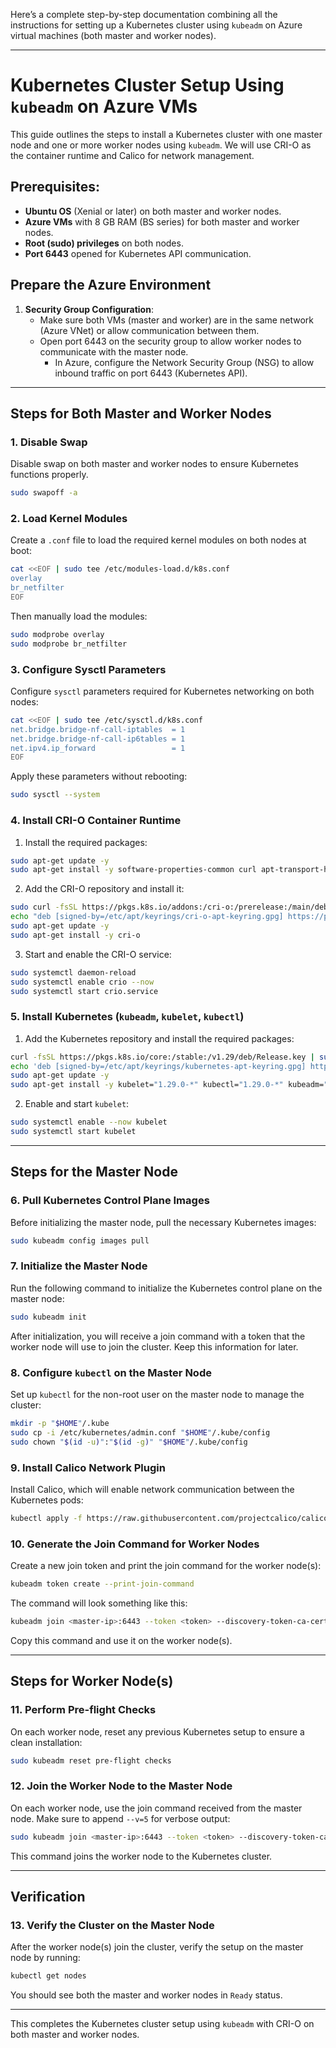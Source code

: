 Here’s a complete step-by-step documentation combining all the instructions for setting up a Kubernetes cluster using `kubeadm` on Azure virtual machines (both master and worker nodes).

---

# Kubernetes Cluster Setup Using `kubeadm` on Azure VMs

This guide outlines the steps to install a Kubernetes cluster with one master node and one or more worker nodes using `kubeadm`. We will use CRI-O as the container runtime and Calico for network management.

## Prerequisites:
- **Ubuntu OS** (Xenial or later) on both master and worker nodes.
- **Azure VMs** with 8 GB RAM (BS series) for both master and worker nodes.
- **Root (sudo) privileges** on both nodes.
- **Port 6443** opened for Kubernetes API communication.

## Prepare the Azure Environment
1. **Security Group Configuration**:
   - Make sure both VMs (master and worker) are in the same network (Azure VNet) or allow communication between them.
   - Open port 6443 on the security group to allow worker nodes to communicate with the master node.
     - In Azure, configure the Network Security Group (NSG) to allow inbound traffic on port 6443 (Kubernetes API).
  
---

## Steps for Both Master and Worker Nodes

### 1. Disable Swap

Disable swap on both master and worker nodes to ensure Kubernetes functions properly.

```bash
sudo swapoff -a
```

### 2. Load Kernel Modules

Create a `.conf` file to load the required kernel modules on both nodes at boot:

```bash
cat <<EOF | sudo tee /etc/modules-load.d/k8s.conf
overlay
br_netfilter
EOF
```

Then manually load the modules:

```bash
sudo modprobe overlay
sudo modprobe br_netfilter
```

### 3. Configure Sysctl Parameters

Configure `sysctl` parameters required for Kubernetes networking on both nodes:

```bash
cat <<EOF | sudo tee /etc/sysctl.d/k8s.conf
net.bridge.bridge-nf-call-iptables  = 1
net.bridge.bridge-nf-call-ip6tables = 1
net.ipv4.ip_forward                 = 1
EOF
```

Apply these parameters without rebooting:

```bash
sudo sysctl --system
```

### 4. Install CRI-O Container Runtime

1. Install the required packages:

```bash
sudo apt-get update -y
sudo apt-get install -y software-properties-common curl apt-transport-https ca-certificates gpg
```

2. Add the CRI-O repository and install it:

```bash
sudo curl -fsSL https://pkgs.k8s.io/addons:/cri-o:/prerelease:/main/deb/Release.key | sudo gpg --dearmor -o /etc/apt/keyrings/cri-o-apt-keyring.gpg
echo "deb [signed-by=/etc/apt/keyrings/cri-o-apt-keyring.gpg] https://pkgs.k8s.io/addons:/cri-o:/prerelease:/main/deb/ /" | sudo tee /etc/apt/sources.list.d/cri-o.list
sudo apt-get update -y
sudo apt-get install -y cri-o
```

3. Start and enable the CRI-O service:

```bash
sudo systemctl daemon-reload
sudo systemctl enable crio --now
sudo systemctl start crio.service
```

### 5. Install Kubernetes (`kubeadm`, `kubelet`, `kubectl`)

1. Add the Kubernetes repository and install the required packages:

```bash
curl -fsSL https://pkgs.k8s.io/core:/stable:/v1.29/deb/Release.key | sudo gpg --dearmor -o /etc/apt/keyrings/kubernetes-apt-keyring.gpg
echo 'deb [signed-by=/etc/apt/keyrings/kubernetes-apt-keyring.gpg] https://pkgs.k8s.io/core:/stable:/v1.29/deb/ /' | sudo tee /etc/apt/sources.list.d/kubernetes.list
sudo apt-get update -y
sudo apt-get install -y kubelet="1.29.0-*" kubectl="1.29.0-*" kubeadm="1.29.0-*"
```

2. Enable and start `kubelet`:

```bash
sudo systemctl enable --now kubelet
sudo systemctl start kubelet
```

---

## Steps for the Master Node

### 6. Pull Kubernetes Control Plane Images

Before initializing the master node, pull the necessary Kubernetes images:

```bash
sudo kubeadm config images pull
```

### 7. Initialize the Master Node

Run the following command to initialize the Kubernetes control plane on the master node:

```bash
sudo kubeadm init
```

After initialization, you will receive a join command with a token that the worker node will use to join the cluster. Keep this information for later.

### 8. Configure `kubectl` on the Master Node

Set up `kubectl` for the non-root user on the master node to manage the cluster:

```bash
mkdir -p "$HOME"/.kube
sudo cp -i /etc/kubernetes/admin.conf "$HOME"/.kube/config
sudo chown "$(id -u)":"$(id -g)" "$HOME"/.kube/config
```

### 9. Install Calico Network Plugin

Install Calico, which will enable network communication between the Kubernetes pods:

```bash
kubectl apply -f https://raw.githubusercontent.com/projectcalico/calico/v3.26.0/manifests/calico.yaml
```

### 10. Generate the Join Command for Worker Nodes

Create a new join token and print the join command for the worker node(s):

```bash
kubeadm token create --print-join-command
```

The command will look something like this:

```bash
kubeadm join <master-ip>:6443 --token <token> --discovery-token-ca-cert-hash sha256:<hash>
```

Copy this command and use it on the worker node(s).

---

## Steps for Worker Node(s)

### 11. Perform Pre-flight Checks

On each worker node, reset any previous Kubernetes setup to ensure a clean installation:

```bash
sudo kubeadm reset pre-flight checks
```

### 12. Join the Worker Node to the Master Node

On each worker node, use the join command received from the master node. Make sure to append `--v=5` for verbose output:

```bash
sudo kubeadm join <master-ip>:6443 --token <token> --discovery-token-ca-cert-hash sha256:<hash> --v=5
```

This command joins the worker node to the Kubernetes cluster.

---

## Verification

### 13. Verify the Cluster on the Master Node

After the worker node(s) join the cluster, verify the setup on the master node by running:

```bash
kubectl get nodes
```

You should see both the master and worker nodes in `Ready` status.

---

This completes the Kubernetes cluster setup using `kubeadm` with CRI-O on both master and worker nodes.
